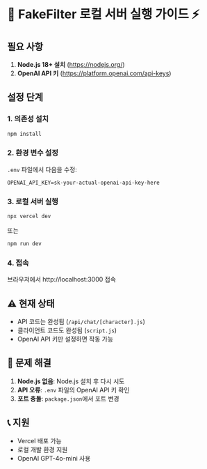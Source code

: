 # 🚀 FakeFilter 로컬 서버 실행 가이드 ⚡

## 필요 사항
1. **Node.js 18+ 설치** (https://nodejs.org/)
2. **OpenAI API 키** (https://platform.openai.com/api-keys)

## 설정 단계

### 1. 의존성 설치
```bash
npm install
```

### 2. 환경 변수 설정
`.env` 파일에서 다음을 수정:
```env
OPENAI_API_KEY=sk-your-actual-openai-api-key-here
```

### 3. 로컬 서버 실행
```bash
npx vercel dev
```
또는
```bash
npm run dev
```

### 4. 접속
브라우저에서 http://localhost:3000 접속

## ⚠️ 현재 상태
- API 코드는 완성됨 (`/api/chat/[character].js`)
- 클라이언트 코드도 완성됨 (`script.js`)
- OpenAI API 키만 설정하면 작동 가능

## 🔧 문제 해결
1. **Node.js 없음**: Node.js 설치 후 다시 시도
2. **API 오류**: `.env` 파일의 OpenAI API 키 확인
3. **포트 충돌**: `package.json`에서 포트 변경

## 📞 지원
- Vercel 배포 가능
- 로컬 개발 환경 지원
- OpenAI GPT-4o-mini 사용